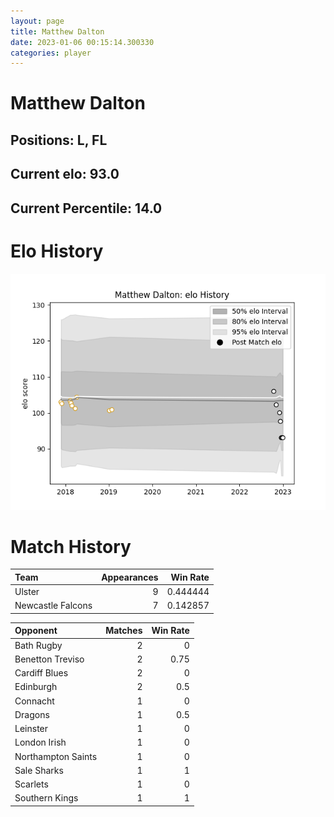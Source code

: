 ```yaml
---  
layout: page  
title: Matthew Dalton  
date: 2023-01-06 00:15:14.300330  
categories: player  
---
```

# Matthew Dalton

## Positions: L, FL

## Current elo: 93.0

## Current Percentile: 14.0

# Elo History


![elo history](history_MatthewDalton.png)
# Match History


| Team              |   Appearances |   Win Rate |
|:------------------|--------------:|-----------:|
| Ulster            |             9 |   0.444444 |
| Newcastle Falcons |             7 |   0.142857 |

| Opponent           |   Matches |   Win Rate |
|:-------------------|----------:|-----------:|
| Bath Rugby         |         2 |       0    |
| Benetton Treviso   |         2 |       0.75 |
| Cardiff Blues      |         2 |       0    |
| Edinburgh          |         2 |       0.5  |
| Connacht           |         1 |       0    |
| Dragons            |         1 |       0.5  |
| Leinster           |         1 |       0    |
| London Irish       |         1 |       0    |
| Northampton Saints |         1 |       0    |
| Sale Sharks        |         1 |       1    |
| Scarlets           |         1 |       0    |
| Southern Kings     |         1 |       1    |
